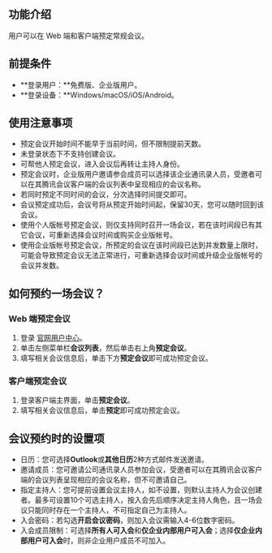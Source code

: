 ## 功能介绍
用户可以在 Web 端和客户端预定常规会议。

## 前提条件
- **登录用户：**免费版、企业版用户。
- **登录设备：**Windows/macOS/iOS/Android。


## 使用注意事项
- 预定会议开始时间不能早于当前时间，但不限制提前天数。
- 未登录状态下不支持创建会议。
- 可帮他人预定会议，进入会议后再转让主持人身份。
- 预定会议时，企业版用户邀请参会成员可以选择该企业通讯录人员，受邀者可以在其腾讯会议客户端的会议列表中呈现相应的会议名称。
- 若同时预定不同时间的会议，分次选择时间提交即可。
- 会议预定成功后，会议号将从预定开始时间起，保留30天，您可以随时回到该会议。
- 使用个人版帐号预定会议，则仅支持同时召开一场会议，若在该时间段已有其它会议，可重新选择会议时间或购买企业版帐号。
- 使用企业版帐号预定会议，所预定的会议在该时间段已达到并发数量上限时，可能会导致预定会议无法正常进行，可重新选择会议时间或升级企业版帐号的会议并发数。

## 如何预约一场会议？
### Web 端预定会议
1. 登录 [官网用户中心](https://voovmeeting.com/user-center/personal-information)。
2. 单击左侧菜单栏**会议列表**，然后单击右上角**预定会议**。
3. 填写相关会议信息后，单击下方**预定会议**即可成功预定会议。

### 客户端预定会议
1. 登录客户端主界面，单击**预定会议**。
2. 填写相关会议信息后，单击**预定**即可成功预定会议。

## 会议预约时的设置项
- 日历：您可选择**Outlook**或**其他日历**2种方式邮件发送邀请。
- 邀请成员：您可邀请公司通讯录人员参加会议，受邀者可以在其腾讯会议客户端的会议列表呈现相应的会议名称，但不可邀请自己。
- 指定主持人：您可提前设置会议主持人，如不设置，则默认主持人为会议创建者。最多可设置10个可选主持人，按入会先后顺序决定主持人角色，且一场会议只能同时存在一个主持人，不可指定自己为主持人。
- 入会密码：若勾选**开启会议密码**，则加入会议需输入4-6位数字密码。
- 入会成员限制：可选择**所有人可入会**和**仅企业内部用户可入会**；选择**仅企业内部用户可入会**时，则非企业用户成员不可加入。
